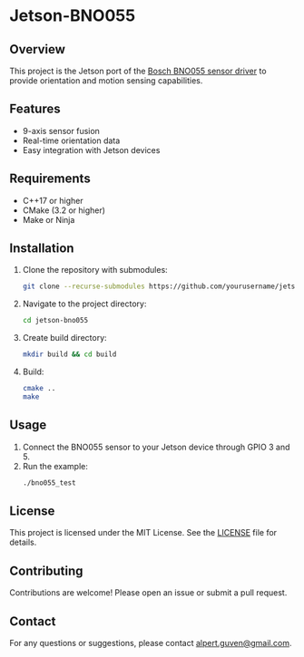 # Jetson-BNO055 

## Overview
This project is the Jetson port of the [Bosch BNO055 sensor driver](https://github.com/boschsensortec/BNO055_SensorAPI) to provide orientation and motion sensing capabilities.

## Features
- 9-axis sensor fusion
- Real-time orientation data
- Easy integration with Jetson devices

## Requirements
- C++17 or higher
- CMake (3.2 or higher)
- Make or Ninja

## Installation
1. Clone the repository with submodules:
    ```sh
    git clone --recurse-submodules https://github.com/yourusername/jetson-bno055.git
    ```
2. Navigate to the project directory:
    ```sh
    cd jetson-bno055
    ```
3. Create build directory:
    ```sh
    mkdir build && cd build
    ```
4. Build: 
    ```sh
    cmake ..
    make
    ```

## Usage
1. Connect the BNO055 sensor to your Jetson device through GPIO 3 and 5.
2. Run the example:
    ```sh
    ./bno055_test
    ```

## License
This project is licensed under the MIT License. See the [LICENSE](LICENSE) file for details.

## Contributing
Contributions are welcome! Please open an issue or submit a pull request.

## Contact
For any questions or suggestions, please contact alpert.guven@gmail.com.

